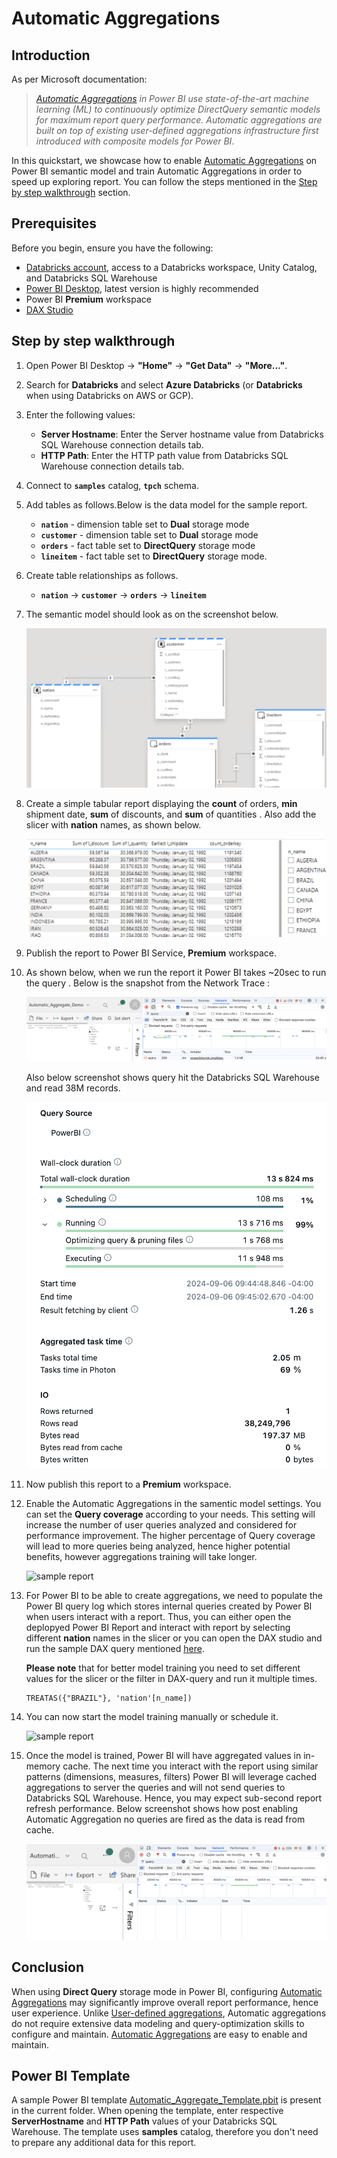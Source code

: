 # Automatic Aggregations

## Introduction
As per Microsoft documentation:
> _[Automatic Aggregations](https://learn.microsoft.com/en-us/power-bi/enterprise/aggregations-auto) in Power BI use state-of-the-art machine learning (ML) to continuously optimize DirectQuery semantic models for maximum report query performance. Automatic aggregations are built on top of existing user-defined aggregations infrastructure first introduced with composite models for Power BI_.

In this quickstart, we showcase how to enable [Automatic Aggregations](https://learn.microsoft.com/en-us/power-bi/enterprise/aggregations-auto) on Power BI semantic model and train Automatic Aggregations in order to speed up exploring report. You can follow the steps mentioned in the [Step by step walkthrough](#step-by-step-walkthrough) section.



## Prerequisites

Before you begin, ensure you have the following:

- [Databricks account](https://databricks.com/), access to a Databricks workspace, Unity Catalog, and Databricks SQL Warehouse
- [Power BI Desktop](https://powerbi.microsoft.com/desktop/), latest version is highly recommended
- Power BI **Premium** workspace
- [DAX Studio](https://daxstudio.org/)



## Step by step walkthrough

1. Open Power BI Desktop → **"Home"** → **"Get Data"** → **"More..."**.

2. Search for **Databricks** and select **Azure Databricks** (or **Databricks** when using Databricks on AWS or GCP).

3. Enter the following values:
   - **Server Hostname**: Enter the Server hostname value from Databricks SQL Warehouse connection details tab.
   - **HTTP Path**: Enter the HTTP path value  from Databricks SQL Warehouse connection details tab.

4. Connect to **`samples`** catalog, **`tpch`** schema.

5. Add tables as follows.Below is the data model for the sample report.
   - **`nation`** - dimension table set to **Dual** storage mode
   - **`customer`** - dimension table set to **Dual** storage mode
   - **`orders`** - fact table set to **DirectQuery** storage mode
   - **`lineitem`** - fact table set to **DirectQuery** storage mode.

6. Create table relationships as follows.
   - **`nation`** → **`customer`** → **`orders`** → **`lineitem`** 

7. The semantic model should look as on the screenshot below.

    ![sample report](./images/DataModel.png)

8. Create a simple tabular report displaying the **count** of orders, **min** shipment date, **sum** of discounts, and **sum** of quantities . Also add the slicer with **nation** names, as shown below.

    ![sample report](./images/DQ_Report_1.png)

9. Publish the report to Power BI Service, **Premium** workspace.

9. As shown below, when we run the report it Power BI takes ~20sec to run the query . Below is the snapshot from the Network Trace :

    ![sample report](./images/PreeAA.png)

    Also below screenshot shows query hit the Databricks SQL Warehouse and read 38M records. 

    ![sample report](./images/PreAADBSQL.png)


4. Now publish this report to a **Premium** workspace.

5. Enable the Automatic Aggregations in the samentic model settings. You can set the **Query coverage** according to your needs. This setting will increase the number of user queries analyzed and considered for performance improvement. The higher percentage of Query coverage will lead to more queries being analyzed, hence higher potential benefits, however aggregations training will take longer. 

    ![sample report](./images/AAenablement.png)

6. For Power BI to be able to create aggregations, we need to populate the Power BI query log which stores internal queries created by Power BI when users interact with a report. Thus, you can either open the deplopyed Power BI Report and interact with report by selecting different **nation** names in the slicer or you can open the DAX studio and run the sample DAX query mentioned [here](./DAX/Dax_query).
   
    **Please note** that for better model training you need to set different values for the slicer or the filter in DAX-query and run it multiple times.
    ```
    TREATAS({"BRAZIL"}, 'nation'[n_name])
    ```

7. You can now start the model training manually or schedule it.

    ![sample report](./images/TrainAA.png)
   
8. Once the model is trained, Power BI will have aggregated values in in-memory cache. The next time you interact with the report using similar patterns (dimensions, measures, filters) Power BI will leverage cached aggregations to server the queries and will not send queries to Databricks SQL Warehouse. Hence, you may expect sub-second report refresh performance.
Below screenshot shows how post enabling Automatic Aggregation no queries are fired as the data is read from cache.

    ![sample report](./images/postAA.png)

## Conclusion
When using **Direct Query** storage mode in Power BI, configuring [Automatic Aggregations](https://learn.microsoft.com/en-us/power-bi/enterprise/aggregations-auto) may significantly improve overall 
report performance, hence user experience. Unlike [User-defined aggregations](https://learn.microsoft.com/en-us/power-bi/transform-model/aggregations-advanced), Automatic aggregations do not require extensive data modeling and query-optimization skills to configure and maintain. [Automatic Aggregations](https://learn.microsoft.com/en-us/power-bi/enterprise/aggregations-auto) are easy to enable and maintain.

## Power BI Template 

A sample Power BI template [Automatic_Aggregate_Template.pbit](./Automatic_Aggregations.pbit) is present in the current folder. When opening the template, enter respective **ServerHostname** and **HTTP Path** values of your Databricks SQL Warehouse. The template uses **samples** catalog, therefore you don't need to prepare any additional data for this report.

